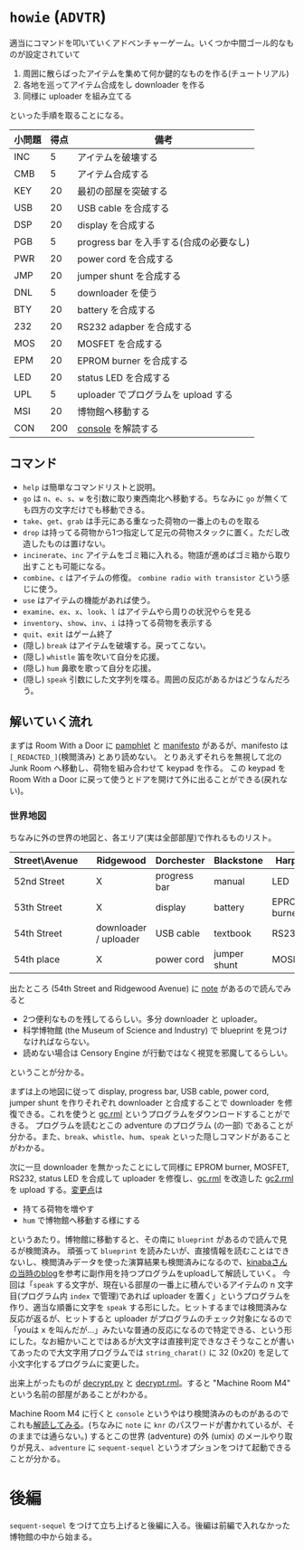 `howie` (`ADVTR`)
==================

適当にコマンドを叩いていくアドベンチャーゲーム。いくつか中間ゴール的なものが設定されていて

1. 周囲に散らばったアイテムを集めて何か鍵的なものを作る(チュートリアル)
2. 各地を巡ってアイテム合成をし downloader を作る
3. 同様に uploader を組み立てる

といった手順を取ることになる。


| 小問題 | 得点 | 備考 |
| ----- | --- | ---- |
| INC | 5 | アイテムを破壊する |
| CMB | 5 | アイテム合成する |
| KEY | 20 | 最初の部屋を突破する |
| USB | 20 | USB cable を合成する |
| DSP | 20 | display を合成する |
| PGB | 5 | progress bar を入手する(合成の必要なし) |
| PWR | 20 | power cord を合成する |
| JMP | 20 | jumper shunt を合成する |
| DNL | 5 | downloader を使う |
| BTY | 20 | battery を合成する |
| 232 | 20 | RS232 adapber を合成する |
| MOS | 20 | MOSFET を合成する |
| EPM | 20 | EPROM burner を合成する |
| LED | 20 | status LED を合成する |
| UPL | 5 | uploader でプログラムを upload する |
| MSI | 20 | 博物館へ移動する |
| CON | 200 | [console](./console.txt) を解読する |

コマンド
-------

- `help` は簡単なコマンドリストと説明。
- `go` は `n`、`e`、`s`、`w` を引数に取り東西南北へ移動する。ちなみに `go` が無くても四方の文字だけでも移動できる。
- `take`、`get`、`grab` は手元にある重なった荷物の一番上のものを取る
- `drop` は持ってる荷物から1つ指定して足元の荷物スタックに置く。ただし改造したものは置けない。
- `incinerate`、`inc` アイテムをゴミ箱に入れる。物語が進めばゴミ箱から取り出すことも可能になる。
- `combine`、`c` はアイテムの修復。 `combine radio with transistor` という感じに使う。
- `use` はアイテムの機能があれば使う。
- `examine`、`ex`、`x`、`look`、`l` はアイテムやら周りの状況やらを見る
- `inventory`、`show`、`inv`、`i` は持ってる荷物を表示する
- `quit`、`exit` はゲーム終了
- (隠し) `break` はアイテムを破壊する。戻ってこない。
- (隠し) `whistle` 笛を吹いて自分を応援。
- (隠し) `hum` 鼻歌を歌って自分を応援。
- (隠し) `speak` 引数にした文字列を喋る。周囲の反応があるかはどうなんだろう。

解いていく流れ
-------------
まずは Room With a Door に [pamphlet](./pamphlet.txt) と [manifesto](./manifesto.txt) があるが、manifesto は `[_REDACTED_]`(検閲済み) とあり読めない。
とりあえずそれらを無視して北の Junk Room へ移動し、荷物を組み合わせて keypad を作る。
この keypad を Room With a Door に戻って使うとドアを開けて外に出ることができる(戻れない)。

### 世界地図
ちなみに外の世界の地図と、各エリア(実は全部部屋)で作れるものリスト。

|Street\Avenue| |Ridgewood |Dorchester| Blackstone | Harper |
|-------------|-|--------- |----------| ---------- | ------ |
|52nd Street  | | X | progress bar | manual | LED |
|53th Street  | | X | display | battery | EPROM burner |
|54th Street  | | downloader / uploader | USB cable | textbook | RS232 |
|54th place   | | X | power cord | jumper shunt | MOSFET |

出たところ (54th Street and Ridgewood Avenue) に [note](./note.txt) があるので読んでみると

- 2つ便利なものを残してるらしい。多分 downloader と uploader。
- 科学博物館 (the Museum of Science and Industry) で blueprint を見つけなければならない。
- 読めない場合は Censory Engine が行動ではなく視覚を邪魔してるらしい。

ということが分かる。

まずは上の地図に従って display, progress bar, USB cable, power cord, jumper shunt を作りそれぞれ downloader と合成することで downloader を修復できる。これを使うと [gc.rml](./gc.rml) というプログラムをダウンロードすることができる。
プログラムを読むとこの adventure のプログラム (の一部) であることが分かる。また、`break`、`whistle`、`hum`、`speak` といった隠しコマンドがあることがわかる。

次に一旦 downloader を無かったことにして同様に EPROM burner, MOSFET, RS232, status LED を合成して uploader を修復し、[gc.rml](./gc.rml) を改造した [gc2.rml](./gc2.rml) を upload する。[変更点](https://github.com/peria/icfpc/commit/586790aec2f23910e181d3f7e53621d37043d34e#diff-c1d34f318491eb9eb36c38a67b382491)は

- 持てる荷物を増やす
- `hum` で博物館へ移動する様にする

というあたり。博物館に移動すると、その南に `blueprint` があるので読んで見るが検閲済み。
頑張って `blueprint` を読みたいが、直接情報を読むことはできないし、検閲済みデータを使った演算結果も検閲済みになるので、[kinabaさんの当時のblog](http://www.kmonos.net/wlog/63.html#_0214060725)を参考に副作用を持つプログラムをuploadして解読していく。
今回は「`speak` する文字が、現在いる部屋の一番上に積んでいるアイテムの n 文字目(プログラム内 `index` で管理)であれば uploader を置く」というプログラムを作り、適当な順番に文字を `speak` する形にした。ヒットするまでは検閲済みな反応が返るが、ヒットすると uploader がプログラムのチェック対象になるので「youは x を叫んだが…」みたいな普通の反応になるので特定できる、という形にした。なお細かいことではあるが大文字は直接判定できなさそうなことが書いてあったので大文字用プログラムでは `string_charat()` に 32 (0x20) を足して小文字化するプログラムに変更した。

出来上がったものが [decrypt.py](decrypt.py) と [decrypt.rml](./decrypt.rml)。すると "Machine Room M4" という名前の部屋があることがわかる。

Machine Room M4 に行くと `console` というやはり検閲済みのものがあるのでこれも[解読してみる](./console.txt)。(ちなみに `note` に `knr` のパスワードが書かれているが、そのままでは通らない。)
するとこの世界 (adventure) の外 (umix) のメールやり取りが見え、`adventure` に `sequent-sequel` というオプションをつけて起動できることが分かる。

# 後編
`sequent-sequel` をつけて立ち上げると後編に入る。後編は前編で入れなかった博物館の中から始まる。

